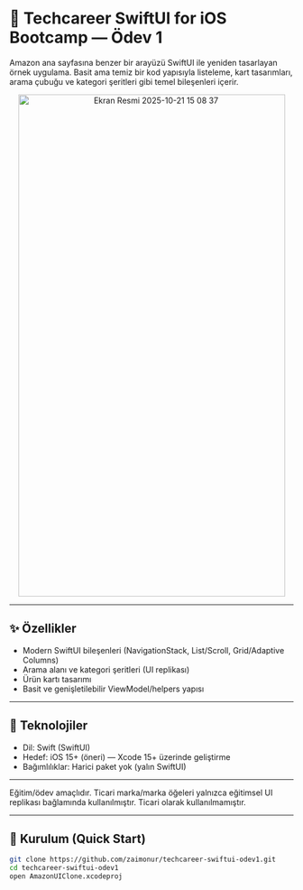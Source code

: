 # 🛒 Techcareer SwiftUI for iOS Bootcamp — Ödev 1
Amazon ana sayfasına benzer bir arayüzü SwiftUI ile yeniden tasarlayan örnek uygulama. Basit ama temiz bir kod yapısıyla listeleme, kart tasarımları, arama çubuğu ve kategori şeritleri gibi temel bileşenleri içerir.
<p align="center">
  <img width="473" height="890" alt="Ekran Resmi 2025-10-21 15 08 37" src="https://github.com/user-attachments/assets/8be23703-ca1f-4810-ba62-72489f2daa69" />
</p>

---

## ✨ Özellikler
- Modern SwiftUI bileşenleri (NavigationStack, List/Scroll, Grid/Adaptive Columns)
- Arama alanı ve kategori şeritleri (UI replikası)
- Ürün kartı tasarımı
- Basit ve genişletilebilir ViewModel/helpers yapısı

---

## 🧰 Teknolojiler
- Dil: Swift (SwiftUI)
- Hedef: iOS 15+ (öneri) — Xcode 15+ üzerinde geliştirme
- Bağımlılıklar: Harici paket yok (yalın SwiftUI)

---

Eğitim/ödev amaçlıdır. Ticari marka/marka öğeleri yalnızca eğitimsel UI replikası bağlamında kullanılmıştır. Ticari olarak kullanılmamıştır.

---

## 🚀 Kurulum (Quick Start)
```bash
git clone https://github.com/zaimonur/techcareer-swiftui-odev1.git
cd techcareer-swiftui-odev1
open AmazonUIClone.xcodeproj
